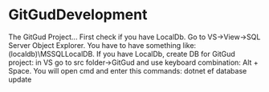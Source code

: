 # GitGudDevelopment
The GitGud Project...
First check if you have LocalDb. Go to VS->View->SQL Server Object Explorer. You have to have something like: (localdb)\MSSQLLocalDB.
If you have LocalDb, create DB for GitGud project: in VS go to src folder->GitGud and use keyboard combination: Alt + Space.
You will open cmd and enter this commands: 
dotnet ef database update